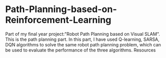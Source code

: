 # Path-Planning-based-on-Reinforcement-Learning
Part of my final year project:"Robot Path Planning based on Visual SLAM". This is the path planning part. In this part, I have used Q-learning, SARSA, DQN algorithms to solve the same robot path planning problem, which can be used to evaluate the performance of the three algorithms.  Resources
